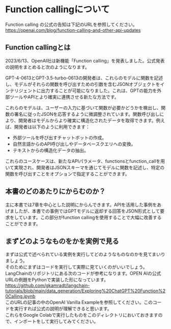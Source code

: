 # Function callingについて

Function calling の公式の告知は下記のURLを参照してください。  
https://openai.com/blog/function-calling-and-other-api-updates

## Function callingとは
2023/6/13、OpenAI社は新機能「Function calling」を発表しました。公式発表の説明をまとめると次のようになります。 
  
GPT-4-0613とGPT-3.5-turbo-0613の開発者は、これらのモデルに関数を記述し、モデルがそれらの関数を呼び出すための引数を含むJSONオブジェクトをインテリジェントに出力することが可能になりました。これは、GPTの能力を外部ツールやAPIとより確実に連携させる新たな方法です。

これらのモデルは、ユーザーの入力に基づいて関数が必要かどうかを検出し、関数の署名に従ったJSONを応答するように微調整されています。関数呼び出しにより、開発者はモデルからより確実に構造化されたデータを取得できます。例えば、開発者は以下のように利用できます：

- 外部ツールを呼び出すチャットボットの作成。
- 自然言語からのAPI呼び出しやデータベースクエリへの変換。
- テキストからの構造化データの抽出。

これらのユースケースは、新たなAPIパラメータ、functionsとfunction_callを用いて実現され、開発者はJSONスキーマを通じてモデルに関数を記述し、特定の関数を呼び出すことをオプションで指定することができます。

##  本書のどのあたりにからむのか？
主に本書では7章を中心とした説明にからんできます。APIを活用した事例をあげましたが、本書での事例ではGPTモデルに返却する回答をJSON形式として要求をしています。この部分がfunction callingを使用することで大幅に改善することができます。

## まずどのようなものをかを実例で見る
まずは公式で述べられている実例を実行してどのようなものなのかを見てまいりましょう。  
そのためにまずはコードを実行して実際に見ていくのがいいでしょう。LangChainのリポジトリにある次のコードが参考になります。OPEN AIの公式URLの例題をPythonで実装した形になっています。  
https://github.com/gkamradt/langchain-tutorials/blob/main/data_generation/Exploring%20ChatGPT%20Function%20Calling.ipynb  
このURLの記事の中のOpenAI Vanilla Exampleを参照してください。このコードを実行すれば公式の説明が理解できると思います。  
これらをGoogle Colabで実行したものをこのディレクトリにおいておきますので、インポートをして実行してみてください。  



